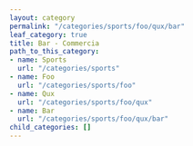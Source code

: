 ```yaml
---
layout: category
permalink: "/categories/sports/foo/qux/bar"
leaf_category: true
title: Bar - Commercia
path_to_this_category:
- name: Sports
  url: "/categories/sports"
- name: Foo
  url: "/categories/sports/foo"
- name: Qux
  url: "/categories/sports/foo/qux"
- name: Bar
  url: "/categories/sports/foo/qux/bar"
child_categories: []
---
```


